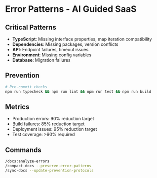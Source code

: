 # Error Patterns - AI Guided SaaS

## Critical Patterns
- **TypeScript**: Missing interface properties, map iteration compatibility
- **Dependencies**: Missing packages, version conflicts  
- **API**: Endpoint failures, timeout issues
- **Environment**: Missing config variables
- **Database**: Migration failures

## Prevention
```bash
# Pre-commit checks
npm run typecheck && npm run lint && npm run test && npm run build
```

## Metrics
- Production errors: 90% reduction target
- Build failures: 85% reduction target  
- Deployment issues: 95% reduction target
- Test coverage: >90% required

## Commands
```bash
/docs:analyze-errors
/compact-docs --preserve-error-patterns
/sync-docs --update-prevention-protocols
